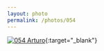 ```yaml
---
layout: photo
permalink: /photos/054
---
```


[![054 Arturo](https://c2.staticflickr.com/6/5721/20707960922_4ec7af0d8b_c.jpg)](https://www.flickr.com/photos/131440297@N08/20707960922/){:target="_blank"}
